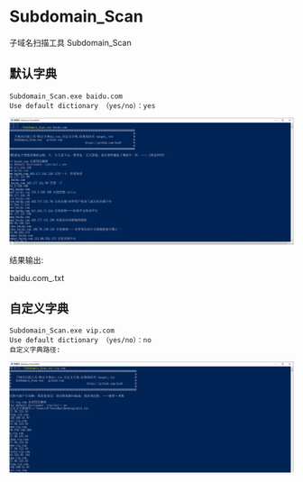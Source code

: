 # Subdomain_Scan
子域名扫描工具 Subdomain_Scan
## 默认字典
```
Subdomain_Scan.exe baidu.com
Use default dictionary （yes/no）：yes
```

![Subdomain_Scan.png](https://github.com/Axx8/Subdomain_Scan/blob/main/images/Subdomain_Scan.png?raw=true)  

结果输出:

baidu.com_.txt

## 自定义字典
```
Subdomain_Scan.exe vip.com
Use default dictionary （yes/no）：no
自定义字典路径:
```

![Subdomain_Scan_vip.png](https://github.com/Axx8/Subdomain_Scan/blob/main/images/vip.png?raw=true)  
